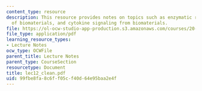 ```yaml
---
content_type: resource
description: This resource provides notes on topics such as enzymatic recognition
  of biomaterials, and cytokine signaling from biomaterials.
file: https://ol-ocw-studio-app-production.s3.amazonaws.com/courses/20-462j-molecular-principles-of-biomaterials-spring-2006/99fbe8fa8c6ff05cf40d64e95baa2e4f_lec12_clean.pdf
file_type: application/pdf
learning_resource_types:
- Lecture Notes
ocw_type: OCWFile
parent_title: Lecture Notes
parent_type: CourseSection
resourcetype: Document
title: lec12_clean.pdf
uid: 99fbe8fa-8c6f-f05c-f40d-64e95baa2e4f
---
```


